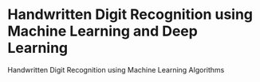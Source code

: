 # Handwritten Digit Recognition using Machine Learning and Deep Learning
Handwritten Digit Recognition using Machine Learning Algorithms

